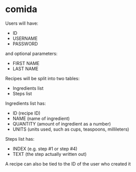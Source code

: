 # comida

Users will have:
- ID
- USERNAME
- PASSWORD

and optional parameters:
- FIRST NAME
- LAST NAME

Recipes will be split into two tables:
- Ingredients list
- Steps list

Ingredients list has:
- ID (recipe ID)
- NAME (name of ingredient)
- QUANTITY (amount of ingredient as a number)
- UNITS (units used, such as cups, teaspoons, millileters)

Steps list has:
- INDEX (e.g. step #1 or step #4)
- TEXT (the step actually written out)

A recipe can also be tied to the ID of the user who created it
